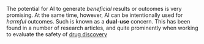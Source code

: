 The potential for AI to generate _beneficial_ results or outcomes is very promising. At the same time, however, AI can be intentionally used for _harmful_ outcomes. Such is known as a **dual-use** concern. 
This has been found in a number of research articles, and quite prominently when working to evaluate the safety of [drug discovery](https://www.nature.com/articles/s42256-022-00465-9)
